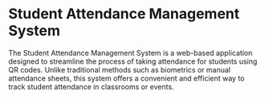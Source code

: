# Student Attendance Management System

The Student Attendance Management System is a web-based application designed to streamline the process of taking attendance for students using QR codes. Unlike traditional methods such as biometrics or manual attendance sheets, this system offers a convenient and efficient way to track student attendance in classrooms or events.
